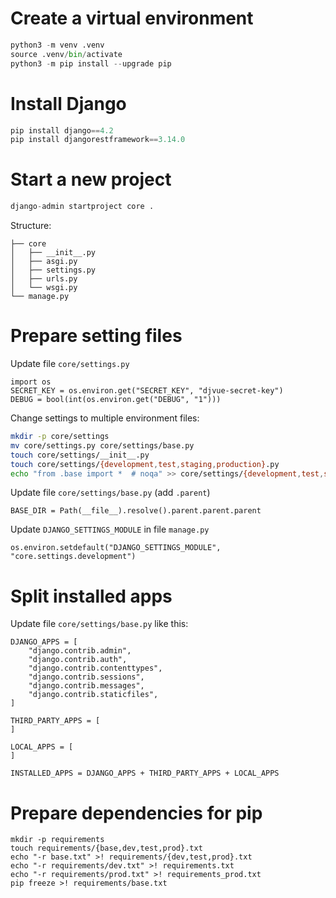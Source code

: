 # Create a virtual environment

```python
python3 -m venv .venv
source .venv/bin/activate
python3 -m pip install --upgrade pip
```

# Install Django

```python
pip install django==4.2
pip install djangorestframework==3.14.0
```

# Start a new project

```python
django-admin startproject core .
```

Structure:

```
├── core
│   ├── __init__.py
│   ├── asgi.py
│   ├── settings.py
│   ├── urls.py
│   └── wsgi.py
└── manage.py
```

# Prepare setting files

Update file `core/settings.py`

```
import os
SECRET_KEY = os.environ.get("SECRET_KEY", "djvue-secret-key")
DEBUG = bool(int(os.environ.get("DEBUG", "1")))
```

Change settings to multiple environment files:

```bash
mkdir -p core/settings
mv core/settings.py core/settings/base.py
touch core/settings/__init__.py
touch core/settings/{development,test,staging,production}.py
echo "from .base import *  # noqa" >> core/settings/{development,test,staging,production}.py
```

Update file `core/settings/base.py` (add `.parent`)

```
BASE_DIR = Path(__file__).resolve().parent.parent.parent
```

Update `DJANGO_SETTINGS_MODULE` in file `manage.py`

```
os.environ.setdefault("DJANGO_SETTINGS_MODULE", "core.settings.development")
```

# Split installed apps

Update file `core/settings/base.py` like this:

```
DJANGO_APPS = [
    "django.contrib.admin",
    "django.contrib.auth",
    "django.contrib.contenttypes",
    "django.contrib.sessions",
    "django.contrib.messages",
    "django.contrib.staticfiles",
]

THIRD_PARTY_APPS = [
]

LOCAL_APPS = [
]

INSTALLED_APPS = DJANGO_APPS + THIRD_PARTY_APPS + LOCAL_APPS
```

# Prepare dependencies for pip

```
mkdir -p requirements
touch requirements/{base,dev,test,prod}.txt
echo "-r base.txt" >! requirements/{dev,test,prod}.txt
echo "-r requirements/dev.txt" >! requirements.txt
echo "-r requirements/prod.txt" >! requirements_prod.txt
pip freeze >! requirements/base.txt
```
